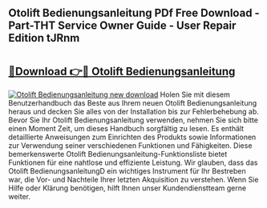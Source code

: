 ## Otolift Bedienungsanleitung PDf Free Download - Part-THT Service Owner Guide - User Repair Edition tJRnm

# <h2><a href="http://df1sdqa.blite.top/?on=Otolift+Bedienungsanleitung">🔗Download 👉🔴 Otolift Bedienungsanleitung</a></h2>

[![Otolift Bedienungsanleitung new download](https://i.imgur.com/lujVjoI.png)](http://df1sdqa.blite.top/?on=Otolift+Bedienungsanleitung)
Holen Sie mit diesem Benutzerhandbuch das Beste aus Ihrem neuen Otolift Bedienungsanleitung heraus und decken Sie alles von der Installation bis zur Fehlerbehebung ab. Bevor Sie Ihr Otolift Bedienungsanleitung verwenden, nehmen Sie sich bitte einen Moment Zeit, um dieses Handbuch sorgfältig zu lesen. Es enthält detaillierte Anweisungen zum Einrichten des Produkts sowie Informationen zur Verwendung seiner verschiedenen Funktionen und Fähigkeiten. Diese bemerkenswerte Otolift Bedienungsanleitung-Funktionsliste bietet Funktionen für eine nahtlose und effiziente Leistung. Wir glauben, dass das Otolift BedienungsanleitungD ein wichtiges Instrument für Ihr Bestreben war, die Vor- und Nachteile Ihrer letzten Akquisition zu verstehen. Wenn Sie Hilfe oder Klärung benötigen, hilft Ihnen unser Kundendienstteam gerne weiter.
